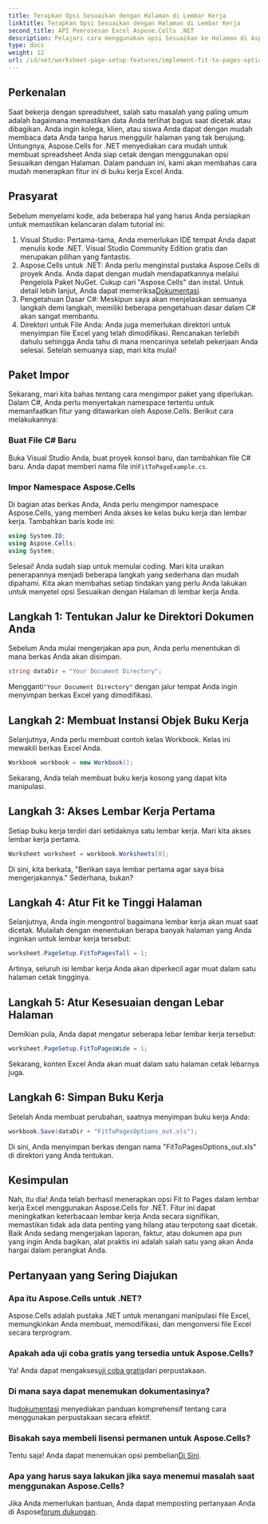 ```yaml
---
title: Terapkan Opsi Sesuaikan dengan Halaman di Lembar Kerja
linktitle: Terapkan Opsi Sesuaikan dengan Halaman di Lembar Kerja
second_title: API Pemrosesan Excel Aspose.Cells .NET
description: Pelajari cara menggunakan opsi Sesuaikan ke Halaman di Aspose.Cells untuk .NET untuk meningkatkan pemformatan lembar kerja Excel Anda agar lebih mudah dibaca.
type: docs
weight: 12
url: /id/net/worksheet-page-setup-features/implement-fit-to-pages-options/
---
```

## Perkenalan
Saat bekerja dengan spreadsheet, salah satu masalah yang paling umum adalah bagaimana memastikan data Anda terlihat bagus saat dicetak atau dibagikan. Anda ingin kolega, klien, atau siswa Anda dapat dengan mudah membaca data Anda tanpa harus menggulir halaman yang tak berujung. Untungnya, Aspose.Cells for .NET menyediakan cara mudah untuk membuat spreadsheet Anda siap cetak dengan menggunakan opsi Sesuaikan dengan Halaman. Dalam panduan ini, kami akan membahas cara mudah menerapkan fitur ini di buku kerja Excel Anda. 
## Prasyarat
Sebelum menyelami kode, ada beberapa hal yang harus Anda persiapkan untuk memastikan kelancaran dalam tutorial ini:
1. Visual Studio: Pertama-tama, Anda memerlukan IDE tempat Anda dapat menulis kode .NET. Visual Studio Community Edition gratis dan merupakan pilihan yang fantastis.
2.  Aspose.Cells untuk .NET: Anda perlu menginstal pustaka Aspose.Cells di proyek Anda. Anda dapat dengan mudah mendapatkannya melalui Pengelola Paket NuGet. Cukup cari "Aspose.Cells" dan instal. Untuk detail lebih lanjut, Anda dapat memeriksa[Dokumentasi](https://reference.aspose.com/cells/net/).
3. Pengetahuan Dasar C#: Meskipun saya akan menjelaskan semuanya langkah demi langkah, memiliki beberapa pengetahuan dasar dalam C# akan sangat membantu.
4. Direktori untuk File Anda: Anda juga memerlukan direktori untuk menyimpan file Excel yang telah dimodifikasi. Rencanakan terlebih dahulu sehingga Anda tahu di mana mencarinya setelah pekerjaan Anda selesai.
Setelah semuanya siap, mari kita mulai!
## Paket Impor
Sekarang, mari kita bahas tentang cara mengimpor paket yang diperlukan. Dalam C#, Anda perlu menyertakan namespace tertentu untuk memanfaatkan fitur yang ditawarkan oleh Aspose.Cells. Berikut cara melakukannya:
### Buat File C# Baru
 Buka Visual Studio Anda, buat proyek konsol baru, dan tambahkan file C# baru. Anda dapat memberi nama file ini`FitToPageExample.cs`.
### Impor Namespace Aspose.Cells
Di bagian atas berkas Anda, Anda perlu mengimpor namespace Aspose.Cells, yang memberi Anda akses ke kelas buku kerja dan lembar kerja. Tambahkan baris kode ini:
```csharp
using System.IO;
using Aspose.Cells;
using System;
```
Selesai! Anda sudah siap untuk memulai coding.
Mari kita uraikan penerapannya menjadi beberapa langkah yang sederhana dan mudah dipahami. Kita akan membahas setiap tindakan yang perlu Anda lakukan untuk menyetel opsi Sesuaikan dengan Halaman di lembar kerja Anda.
## Langkah 1: Tentukan Jalur ke Direktori Dokumen Anda
Sebelum Anda mulai mengerjakan apa pun, Anda perlu menentukan di mana berkas Anda akan disimpan.
```csharp
string dataDir = "Your Document Directory";
```
 Mengganti`"Your Document Directory"` dengan jalur tempat Anda ingin menyimpan berkas Excel yang dimodifikasi.
## Langkah 2: Membuat Instansi Objek Buku Kerja
Selanjutnya, Anda perlu membuat contoh kelas Workbook. Kelas ini mewakili berkas Excel Anda.
```csharp
Workbook workbook = new Workbook();
```
Sekarang, Anda telah membuat buku kerja kosong yang dapat kita manipulasi.
## Langkah 3: Akses Lembar Kerja Pertama
Setiap buku kerja terdiri dari setidaknya satu lembar kerja. Mari kita akses lembar kerja pertama.
```csharp
Worksheet worksheet = workbook.Worksheets[0];
```
Di sini, kita berkata, "Berikan saya lembar pertama agar saya bisa mengerjakannya." Sederhana, bukan?
## Langkah 4: Atur Fit ke Tinggi Halaman
Selanjutnya, Anda ingin mengontrol bagaimana lembar kerja akan muat saat dicetak. Mulailah dengan menentukan berapa banyak halaman yang Anda inginkan untuk lembar kerja tersebut:
```csharp
worksheet.PageSetup.FitToPagesTall = 1;
```
Artinya, seluruh isi lembar kerja Anda akan diperkecil agar muat dalam satu halaman cetak tingginya. 
## Langkah 5: Atur Kesesuaian dengan Lebar Halaman
Demikian pula, Anda dapat mengatur seberapa lebar lembar kerja tersebut:
```csharp
worksheet.PageSetup.FitToPagesWide = 1;
```
Sekarang, konten Excel Anda akan muat dalam satu halaman cetak lebarnya juga. 
## Langkah 6: Simpan Buku Kerja
Setelah Anda membuat perubahan, saatnya menyimpan buku kerja Anda:
```csharp
workbook.Save(dataDir + "FitToPagesOptions_out.xls");
```
Di sini, Anda menyimpan berkas dengan nama "FitToPagesOptions_out.xls" di direktori yang Anda tentukan.
## Kesimpulan
Nah, itu dia! Anda telah berhasil menerapkan opsi Fit to Pages dalam lembar kerja Excel menggunakan Aspose.Cells for .NET. Fitur ini dapat meningkatkan keterbacaan lembar kerja Anda secara signifikan, memastikan tidak ada data penting yang hilang atau terpotong saat dicetak. Baik Anda sedang mengerjakan laporan, faktur, atau dokumen apa pun yang ingin Anda bagikan, alat praktis ini adalah salah satu yang akan Anda hargai dalam perangkat Anda.
## Pertanyaan yang Sering Diajukan
### Apa itu Aspose.Cells untuk .NET?
Aspose.Cells adalah pustaka .NET untuk menangani manipulasi file Excel, memungkinkan Anda membuat, memodifikasi, dan mengonversi file Excel secara terprogram.
### Apakah ada uji coba gratis yang tersedia untuk Aspose.Cells?
 Ya! Anda dapat mengakses[uji coba gratis](https://releases.aspose.com/)dari perpustakaan.
### Di mana saya dapat menemukan dokumentasinya?
 Itu[dokumentasi](https://reference.aspose.com/cells/net/) menyediakan panduan komprehensif tentang cara menggunakan perpustakaan secara efektif.
### Bisakah saya membeli lisensi permanen untuk Aspose.Cells?
 Tentu saja! Anda dapat menemukan opsi pembelian[Di Sini](https://purchase.aspose.com/buy).
### Apa yang harus saya lakukan jika saya menemui masalah saat menggunakan Aspose.Cells?
 Jika Anda memerlukan bantuan, Anda dapat memposting pertanyaan Anda di Aspose[forum dukungan](https://forum.aspose.com/c/cells/9).
